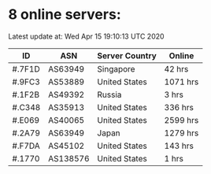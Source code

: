 # 8 online servers:

Latest update at: Wed Apr 15 19:10:13 UTC 2020

| ID | ASN | Server Country | Online |
| -- | --- | -------------- | ------ |
| #.7F1D | AS63949 | Singapore | 42 hrs |
| #.9FC3 | AS53889 | United States | 1071 hrs |
| #.1F2B | AS49392 | Russia | 3 hrs |
| #.C348 | AS35913 | United States | 336 hrs |
| #.E069 | AS40065 | United States | 2599 hrs |
| #.2A79 | AS63949 | Japan | 1279 hrs |
| #.F7DA | AS45102 | United States | 143 hrs |
| #.1770 | AS138576 | United States | 1 hrs |

